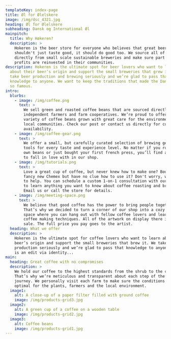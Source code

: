 ```yaml
---
templateKey: index-page
title: Øl for Ølelskere
image: /img/dsc_4321.jpg
heading: Øl for Ølelskere
subheading: Dansk og International Øl
mainpitch:
  title: Why Høkeren?
  description: >
    Hokeren is the beer store for everyone who believes that great beer
    shouldn't just taste good, it should do good too. We source all of our beer
    directly from small scale sustainable breweries and make sure part of the
    profits are reinvested in their communities.
description: Hokeren is the ultimate spot for beer lovers who want to learn
  about their beer’s origin and support the small breweries that grew it. We
  take beer production and brewing seriously and we’re glad to pass that
  knowledge to anyone. We want to keep the traditions that made the Danish beer
  so famous.
intro:
  blurbs:
    - image: /img/coffee.png
      text: >
        We sell green and roasted coffee beans that are sourced directly from
        independent farmers and farm cooperatives. We’re proud to offer a
        variety of coffee beans grown with great care for the environment and
        local communities. Check our post or contact us directly for current
        availability.
    - image: /img/coffee-gear.png
      text: >
        We offer a small, but carefully curated selection of brewing gear and
        tools for every taste and experience level. No matter if you roast your
        own beans or just bought your first french press, you’ll find a gadget
        to fall in love with in our shop.
    - image: /img/tutorials.png
      text: >
        Love a great cup of coffee, but never knew how to make one? Bought a
        fancy new Chemex but have no clue how to use it? Don't worry, we’re here
        to help. You can schedule a custom 1-on-1 consultation with our baristas
        to learn anything you want to know about coffee roasting and brewing.
        Email us or call the store for details.
    - image: /img/meeting-space.png
      text: >
        We believe that good coffee has the power to bring people together.
        That’s why we decided to turn a corner of our shop into a cozy meeting
        space where you can hang out with fellow coffee lovers and learn about
        coffee making techniques. All of the artwork on display there is for
        sale. The full price you pay goes to the artist.
  heading: What we offer
  description: >
    Hokeren is the ultimate spot for coffee lovers who want to learn about their
    beer’s origin and support the small breweries that brew it. We take beer
    production seriously and we’re glad to pass that knowledge to anyone. This
    is an edit via identity...
main:
  heading: Great coffee with no compromises
  description: >
    We hold our coffee to the highest standards from the shrub to the cup.
    That’s why we’re meticulous and transparent about each step of the coffee’s
    journey. We personally visit each farm to make sure the conditions are
    optimal for the plants, farmers and the local environment.
  image1:
    alt: A close-up of a paper filter filled with ground coffee
    image: /img/products-grid3.jpg
  image2:
    alt: A green cup of a coffee on a wooden table
    image: /img/products-grid2.jpg
  image3:
    alt: Coffee beans
    image: /img/products-grid1.jpg
---
```

